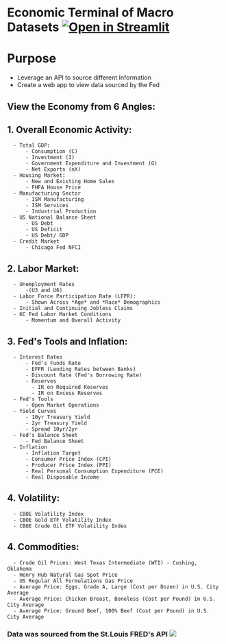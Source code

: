 # Economic Terminal of Macro Datasets  [![Open in Streamlit](https://static.streamlit.io/badges/streamlit_badge_black_white.svg)](https://webn3ewbie-economic-data-terminal-econterm-kzs8s4.streamlitapp.com/py)


# Purpose
- Leverage an API to source different Information
- Create a web app to view data sourced by the Fed

## View the Economy from 6 Angles:
  ## 1. **Overall Economic Activity**: 
      - Total GDP:
          - Consumption (C)
          - Investment (I)
          - Government Expenditure and Investment (G)
          - Net Exports (nX)
      - Housing Market:
          - New and Existing Home Sales
          - FHFA House Price
      - Manufacturing Sector
          - ISM Manufacturing
          - ISM Services
          - Industrial Production
      - US National Balance Sheet
          - US Debt
          - US Deficit
          - US Debt/ GDP
      - Credit Market
          - Chicago Fed NFCI
  ## 2. **Labor Market**:
      - Unemployment Rates
          -(U3 and U6)
      - Labor Force Participation Rate (LFPR):
          - Shown Across *Age* and *Race* Demographics
      - Initial and Continuing Jobless Claims
      - KC Fed Labor Market Conditions
          - Momentum and Overall Activity
  ## 3. **Fed's Tools and Inflation**:
      - Interest Rates
          - Fed's Funds Rate
          - EFFR (Lending Rates between Banks)
          - Discount Rate (Fed's Borrowing Rate)
          - Reserves
            - IR on Required Reserves
            - IR on Excess Reserves
      - Fed's Tools
          - Open Market Operations
      - Yield Curves
          - 10yr Treasury Yield
          - 2yr Treasury Yield
          - Spread 10yr/2yr
      - Fed's Balance Sheet
          - Fed Balance Sheet
      - Inflation
          - Inflation Target
          - Consumer Price Index (CPI)
          - Producer Price Index (PPI)
          - Real Personal Consumption Expenditure (PCE)
          - Real Disposable Income
   ## 4. **Volatility**:
      - CBOE Volatility Index
      - CBOE Gold ETF Volatility Index
      - CBOE Crude Oil ETF Volatility Index
  ## 4. **Commodities**:
      - Crude Oil Prices: West Texas Intermediate (WTI) - Cushing, Oklahoma
      - Henry Hub Natural Gas Spot Price
      - US Regular All Formulations Gas Price
      - Average Price: Eggs, Grade A, Large (Cost per Dozen) in U.S. City Average
      - Average Price: Chicken Breast, Boneless (Cost per Pound) in U.S. City Average
      - Average Price: Ground Beef, 100% Beef (Cost per Pound) in U.S. City Average
### Data was sourced from the St.Louis FRED's API ![](http://www.aehe.es/wp-content/uploads/2018/06/FRED_logo-300x169.jpg)
